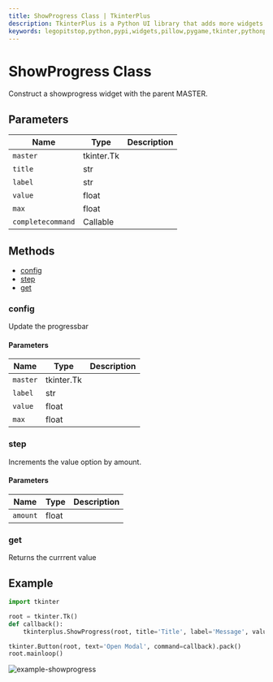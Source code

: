 ```yaml
---
title: ShowProgress Class | TkinterPlus
description: TkinterPlus is a Python UI library that adds more widgets to Tkinter
keywords: legopitstop,python,pypi,widgets,pillow,pygame,tkinter,pythonpackage
---
```


# ShowProgress Class

Construct a showprogress widget with the parent MASTER.

## Parameters

| Name              | Type       | Description |
| ----------------- | ---------- | ----------- |
| `master`          | tkinter.Tk |             |
| `title`           | str        |             |
| `label`           | str        |             |
| `value`           | float      |             |
| `max`             | float      |             |
| `completecommand` | Callable   |             |

## Methods

- [config](#config)
- [step](#step)
- [get](#get)

### config

Update the progressbar

#### Parameters

| Name     | Type       | Description |
| -------- | ---------- | ----------- |
| `master` | tkinter.Tk |             |
| `label`  | str        |             |
| `value`  | float      |             |
| `max`    | float      |             |

### step

Increments the value option by amount.

#### Parameters

| Name     | Type  | Description |
| -------- | ----- | ----------- |
| `amount` | float |             |

### get

Returns the currrent value

## Example

```py
import tkinter

root = tkinter.Tk()
def callback():
    tkinterplus.ShowProgress(root, title='Title', label='Message', value=100, max=100)

tkinter.Button(root, text='Open Modal', command=callback).pack()
root.mainloop()
```

![example-showprogress](/images/example-showprogress.png)
